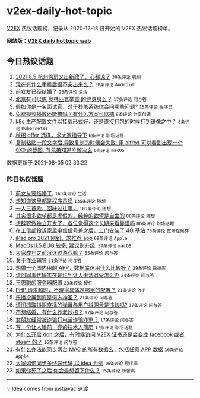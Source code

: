# v2ex-daily-hot-topic

[V2EX](https://www.v2ex.com/) 热议话题榜，记录从 2020-12-18 日开始的 V2EX 热议话题榜单。

**网站版：[V2EX daily hot topic web](https://boojack.github.io/v2ex-daily-hot-topic-web/)**

## 今日热议话题

<!-- TODAY BEGIN -->

1. [2021.8.5 杭州购房又出新政了，心都凉了](https://www.v2ex.com/t/793762) `30条评论` `杭州`
1. [现在有什么手机后摄不突出来么？](https://www.v2ex.com/t/793752) `30条评论` `Android`
1. [前女友已经结婚了](https://www.v2ex.com/t/793759) `23条评论` `生活`
1. [北京有可以练 奥林匹克举重 的健身房么？](https://www.v2ex.com/t/793747) `17条评论` `问与答`
1. [假如你是一名面试官、对于秒杀系统你会问哪些问题?](https://www.v2ex.com/t/793755) `15条评论` `程序员`
1. [免费视频播放还能搞吗？有什么方案可以搞](https://www.v2ex.com/t/793771) `9条评论` `分享创造`
1. [k8s 生产配置文件以挂载形式好，还是直接打包的时候打到镜像之中？](https://www.v2ex.com/t/793761) `8条评论` `Kubernetes`
1. [秋招 offer 选择，求大家指导下](https://www.v2ex.com/t/793760) `6条评论` `职场话题`
1. [复制粘贴一段文字后,导致复制的时候会失败. 用 alfred 可以看到出现一个 0X0 的截图. 有兄弟知道咋解决么](https://www.v2ex.com/t/793757) `6条评论` `macOS`

数据更新于 2021-08-05 02:33:22

<!-- TODAY END -->

### 昨日热议话题

<!-- YESTERDAY BEGIN -->

1. [前女友要结婚了.](https://www.v2ex.com/t/793557) `169条评论` `生活`
1. [想知道这里都是程序员吗](https://www.v2ex.com/t/793500) `136条评论` `随想`
1. [一人三首歌，回味过往事，](https://www.v2ex.com/t/793543) `109条评论` `随想`
1. [其实很多欲望都是虚假的，纯粹的欲望是自由的](https://www.v2ex.com/t/793497) `88条评论` `随想`
1. [想辞职做独立开发了，各位觉得这个长期来看靠谱吗](https://www.v2ex.com/t/793509) `86条评论` `职场话题`
1. [在工信部投诉家里电信信号差之后，上门安装了 4G 基站](https://www.v2ex.com/t/793653) `75条评论` `宽带症候群`
1. [iPad pro 2021 刚到，求推荐 app](https://www.v2ex.com/t/793510) `69条评论` `Apple`
1. [MacOs11.5 BUG 较多, 建议别升级.](https://www.v2ex.com/t/793521) `57条评论` `macOS`
1. [大家成年之前沉迷过游戏嘛？](https://www.v2ex.com/t/793528) `55条评论` `问与答`
1. [关于作业辅导](https://www.v2ex.com/t/793515) `51条评论` `问与答`
1. [想做一个国内用的 APP，数据库选用什么比较好？](https://www.v2ex.com/t/793662) `29条评论` `数据库`
1. [请问同事代码实在是烂到让人无法忍受怎么办](https://www.v2ex.com/t/793601) `24条评论` `问与答`
1. [王思聪的服务器配置](https://www.v2ex.com/t/793712) `23条评论` `硬件`
1. [PHP 请求超时，不晓得具体是哪里的配置？](https://www.v2ex.com/t/793657) `21条评论` `PHP`
1. [乐播投屏到底是何方神圣？](https://www.v2ex.com/t/793532) `21条评论` `问与答`
1. [请问抓取抖阴直播的弹幕与用户抖阴号是违法吗?](https://www.v2ex.com/t/793620) `17条评论` `问与答`
1. [不想结婚，有什么养老妙招？](https://www.v2ex.com/t/793631) `17条评论` `问与答`
1. [女朋友经常被诈骗打电话诈骗咋整？](https://www.v2ex.com/t/793503) `17条评论` `问与答`
1. [写一份让人眼前一亮的技术人简历](https://www.v2ex.com/t/793498) `17条评论` `职场话题`
1. [为什么开启 doh 之后，有时候访问 V2EX 证书还是会变成 facebook 或者 steam 的？](https://www.v2ex.com/t/793695) `16条评论` `问与答`
1. [有什么办法能同步两台 MAC 的所有数据么，包括任意 APP 数据](https://www.v2ex.com/t/793691) `16条评论` `Apple`
1. [大家如何同步多终端代码,以 idea 为例](https://www.v2ex.com/t/793615) `16条评论` `程序员`
1. [如果你死了之后 你会最想留下什么？](https://www.v2ex.com/t/793731) `15条评论` `断舍离`

<!-- YESTERDAY END -->

---

💡 Idea comes from [justjavac 迷渡](https://github.com/justjavac/)
